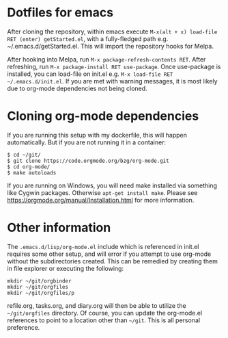 # Dotfiles for emacs

After cloning the repository, within emacs execute `M-x(alt + x) load-file RET (enter) getStarted.el`, with a fully-fledged path e.g. ~/.emacs.d/getStarted.el. This will import the repository hooks for Melpa.

After hooking into Melpa, run `M-x package-refresh-contents RET`. After refreshing, run `M-x package-install RET use-package`. Once use-package is installed, you can load-file on init.el e.g. `M-x load-file RET ~/.emacs.d/init.el`. If you are met with warning messages, it is most likely due to org-mode dependencies not being cloned.

# Cloning org-mode dependencies
If you are running this setup with my dockerfile, this will happen automatically. But if you are not running it in a container:
```
$ cd ~/git/
$ git clone https://code.orgmode.org/bzg/org-mode.git
$ cd org-mode/
$ make autoloads
```

If you are running on Windows, you will need make installed via something like Cygwin packages. Otherwise `apt-get install make`. Please see https://orgmode.org/manual/Installation.html for more information.

# Other information
The `.emacs.d/lisp/org-mode.el` include which is referenced in init.el requires some other setup, and will error if you attempt to use org-mode without the subdirectories created. This can be remedied by creating them in file explorer or executing the following:
```
mkdir ~/git/orgbinder
mkdir ~/git/orgfiles
mkdir ~/git/orgfiles/p
```

refile.org, tasks.org, and diary.org will then be able to utilize the `~/git/orgfiles` directory. Of course, you can update the org-mode.el references to point to a location other than `~/git`. This is all personal preference.